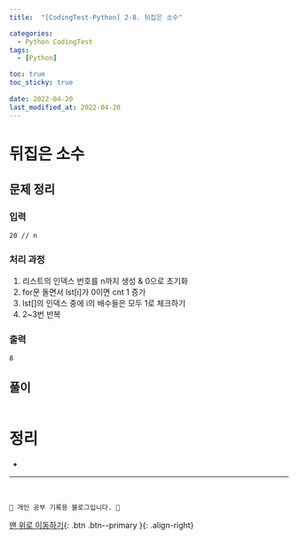 ```yaml
---
title:  "[CodingTest-Python] 2-8. 뒤집은 소수"

categories:
  - Python CodingTest
tags:
  - [Python]

toc: true
toc_sticky: true
 
date: 2022-04-20
last_modified_at: 2022-04-20
---
```


# 뒤집은 소수
## 문제 정리
### 입력
```
20 // n
```
### 처리 과정
1. 리스트의 인덱스 번호를 n까지 생성 & 0으로 초기화
2. for문 돌면서 lst[i]가 0이면 cnt 1 증가 
3. lst[]의 인덱스 중에 i의 배수들은 모두 1로 체크하기
4. 2~3번 반복

### 출력
```
8
```

## 풀이
```py

```

# 정리
- 

***
<br>

    💛 개인 공부 기록용 블로그입니다. 👻

[맨 위로 이동하기](#){: .btn .btn--primary }{: .align-right}